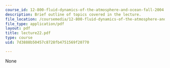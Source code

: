 ```yaml
---
course_id: 12-800-fluid-dynamics-of-the-atmosphere-and-ocean-fall-2004
description: Brief outline of topics covered in the lecture.
file_location: /coursemedia/12-800-fluid-dynamics-of-the-atmosphere-and-ocean-fall-2004/7d3888b50457c8728fb4751569f20770_lecture22.pdf
file_type: application/pdf
layout: pdf
title: lecture22.pdf
type: course
uid: 7d3888b50457c8728fb4751569f20770

---
```

None